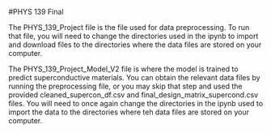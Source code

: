 #PHYS 139 Final

The PHYS_139_Project file is the file used for data preprocessing. To run that file, you will need to change the directories used in the ipynb to import and download files to the directories where the data files are stored on your computer.

The PHYS_139_Project_Model_V2 file is where the model is trained to predict superconductive materials. You can obtain the relevant data files by running the preprocessing file, or you may skip that step and used the provided cleaned_supercon_df.csv and final_design_matrix_supercond.csv files. You will need to once again change the directories in the ipynb used to import the data to the directories where teh data files are stored on your computer.
